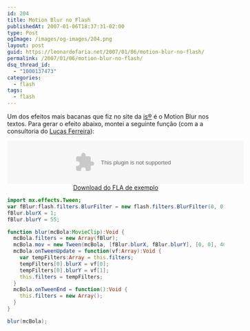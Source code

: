 ```yaml
---
id: 204
title: Motion Blur no Flash
publishedAt: 2007-01-06T18:37:31-02:00
type: Post
ogImage: /images/og-images/204.png
layout: post
guid: https://leonardofaria.net/2007/01/06/motion-blur-no-flash/
permalink: /2007/01/06/motion-blur-no-flash/
dsq_thread_id:
  - "1000137473"
categories:
  - flash
tags:
  - flash
---
```

Um dos efeitos mais bacanas que fiz no site da [is®](http://summer07.is.ind.br) é o Motion Blur nos textos. Para gerar o efeito abaixo, montei a seguinte função (com a a consultoria do [Lucas Ferreira](http://www.lucasferreira.com)):

<center>
  <object width="550" height="100" data="/wp-content/uploads/2007/01/motionblur.swf"></object>
  <br/>
  <a href="/wp-content/uploads/2007/01/motionblur.zip">Download do FLA de exemplo</a><br />
</center>

```actionscript
import mx.effects.Tween;  
var fBlur:flash.filters.BlurFilter = new flash.filters.BlurFilter(0, 0, 2);  
fBlur.blurX = 1;  
fBlur.blurY = 55;

function blur(mcBola:MovieClip):Void {  
  mcBola.filters = new Array(fBlur);  
  mcBola.mov = new Tween(mcBola, [fBlur.blurX, fBlur.blurY], [0, 0], 400);  
  mcBola.onTweenUpdate = function(vf:Array):Void {  
    var tempFilters:Array = this.filters;  
    tempFilters[0].blurX = vf[0];  
    tempFilters[0].blurY = vf[1];  
    this.filters = tempFilters;  
  }  
  mcBola.onTweenEnd = function():Void {
    this.filters = new Array();
  }  
}

blur(mcBola);
```
